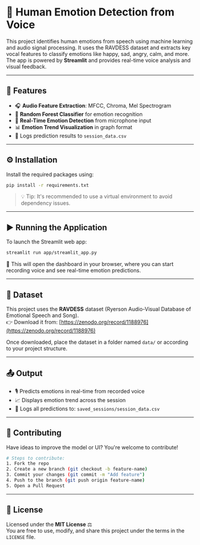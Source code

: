 # 🎤 Human Emotion Detection from Voice

This project identifies human emotions from speech using machine learning and audio signal processing. It uses the RAVDESS dataset and extracts key vocal features to classify emotions like happy, sad, angry, calm, and more. The app is powered by **Streamlit** and provides real-time voice analysis and visual feedback.

---

## 🌟 Features

- 🎧 **Audio Feature Extraction**: MFCC, Chroma, Mel Spectrogram  
- 🌳 **Random Forest Classifier** for emotion recognition  
- 🧠 **Real-Time Emotion Detection** from microphone input  
- 📊 **Emotion Trend Visualization** in graph format  
- 💾 Logs prediction results to `session_data.csv`

---

## ⚙️ Installation

Install the required packages using:

```bash
pip install -r requirements.txt
```

> 💡 Tip: It's recommended to use a virtual environment to avoid dependency issues.

---

## ▶️ Running the Application

To launch the Streamlit web app:

```bash
streamlit run app/streamlit_app.py
```

🧭 This will open the dashboard in your browser, where you can start recording voice and see real-time emotion predictions.

---

## 🎼 Dataset

This project uses the **RAVDESS** dataset (Ryerson Audio-Visual Database of Emotional Speech and Song).  
👉 Download it from: [https://zenodo.org/record/1188976](https://zenodo.org/record/1188976)

Once downloaded, place the dataset in a folder named `data/` or according to your project structure.

---

## 📤 Output

- 🎙️ Predicts emotions in real-time from recorded voice  
- 📈 Displays emotion trend across the session  
- 📝 Logs all predictions to: `saved_sessions/session_data.csv`

---

## 🤝 Contributing

Have ideas to improve the model or UI? You're welcome to contribute!

```bash
# Steps to contribute:
1. Fork the repo
2. Create a new branch (git checkout -b feature-name)
3. Commit your changes (git commit -m "Add feature")
4. Push to the branch (git push origin feature-name)
5. Open a Pull Request
```

---

## 📝 License

Licensed under the **MIT License** ⚖️  
You are free to use, modify, and share this project under the terms in the `LICENSE` file.
